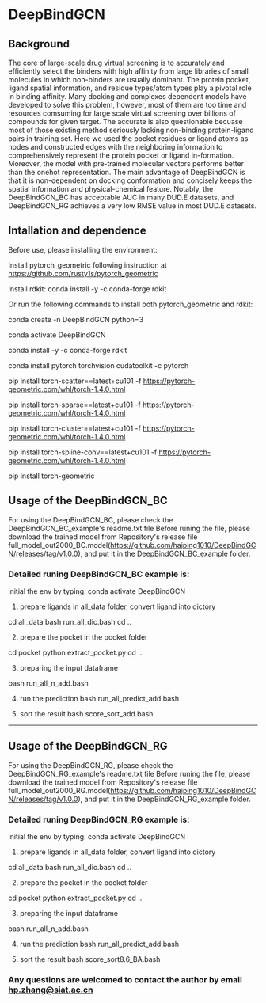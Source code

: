 # DeepBindGCN
## Background
The core of large-scale drug virtual screening is to accurately and efficiently select the binders with high affinity from large libraries of small molecules in which non-binders are usually dominant. The protein pocket, ligand spatial information, and residue types/atom types play a pivotal role in binding affinity. Many docking and complexes dependent models have developed to solve this problem, however, most of them are too time and resources comsuming for large scale virtual screening over billions of compounds for given target. The accurate is also questionable becuase most of those existing method seriously lacking non-binding protein-ligand pairs in training set. Here we used the pocket residues or ligand atoms as nodes and constructed edges with the neighboring information to comprehensively represent the protein pocket or ligand in-formation. Moreover, the model with pre-trained molecular vectors performs better than the onehot representation. The main advantage of DeepBindGCN is that it is non-dependent on docking conformation and concisely keeps the spatial information and physical-chemical feature. Notably, the DeepBindGCN_BC has acceptable AUC in many DUD.E datasets, and DeepBindGCN_RG achieves a very low RMSE value in most DUD.E datasets. 

## Intallation and dependence
Before use, please installing the environment:

Install pytorch_geometric following instruction at https://github.com/rusty1s/pytorch_geometric

Install rdkit: conda install -y -c conda-forge rdkit

Or run the following commands to install both pytorch_geometric and rdkit:

conda create -n DeepBindGCN python=3

conda activate DeepBindGCN

conda install -y -c conda-forge rdkit

conda install pytorch torchvision cudatoolkit -c pytorch

pip install torch-scatter==latest+cu101 -f https://pytorch-geometric.com/whl/torch-1.4.0.html

pip install torch-sparse==latest+cu101 -f https://pytorch-geometric.com/whl/torch-1.4.0.html

pip install torch-cluster==latest+cu101 -f https://pytorch-geometric.com/whl/torch-1.4.0.html

pip install torch-spline-conv==latest+cu101 -f https://pytorch-geometric.com/whl/torch-1.4.0.html

pip install torch-geometric

## Usage of the DeepBindGCN_BC
For using the DeepBindGCN_BC, please check the DeepBindGCN_BC_example's readme.txt file
Before runing the file, please download the trained model from Repository's release file full_model_out2000_BC.model(https://github.com/haiping1010/DeepBindGCN/releases/tag/v1.0.0), and put it in the DeepBindGCN_BC_example folder.

### Detailed runing DeepBindGCN_BC example is:
initial the env  by typing:
conda activate DeepBindGCN

1. prepare ligands in all_data folder, convert ligand into dictory

cd all_data
bash run_all_dic.bash
cd ..

2. prepare the pocket in the pocket folder

cd pocket
python  extract_pocket.py
cd ..

3. preparing the input dataframe

bash run_all_n_add.bash

4. run the prediction
bash run_all_predict_add.bash

5. sort the result
bash score_sort_add.bash
-----
## Usage of the DeepBindGCN_RG
For using the DeepBindGCN_RG, please check the DeepBindGCN_RG_example's readme.txt file
Before runing the file, please download the trained model from Repository's release file full_model_out2000_RG.model(https://github.com/haiping1010/DeepBindGCN/releases/tag/v1.0.0), and put it in the DeepBindGCN_RG_example folder.

### Detailed runing DeepBindGCN_RG example is:
initial the env  by typing:
conda activate DeepBindGCN

1. prepare ligands in all_data folder, convert ligand into dictory

cd all_data
bash run_all_dic.bash
cd ..

2. prepare the pocket in the pocket folder

cd pocket
python  extract_pocket.py
cd ..

3. preparing the input dataframe

bash run_all_n_add.bash

4. run the prediction
bash run_all_predict_add.bash

5. sort the result
bash score_sort8.6_BA.bash

### Any questions are welcomed to contact the author by email hp.zhang@siat.ac.cn

